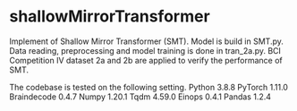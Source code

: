 # shallowMirrorTransformer
Implement of Shallow Mirror Transformer (SMT).
Model is build in SMT.py. Data reading, preprocessing and model training is done in tran_2a.py.
BCI Competition IV dataset 2a and 2b are applied to verify the performance of SMT.

The codebase is tested on the following setting.
Python 3.8.8
PyTorch 1.11.0
Braindecode 0.4.7
Numpy 1.20.1
Tqdm 4.59.0
Einops 0.4.1
Pandas 1.2.4

